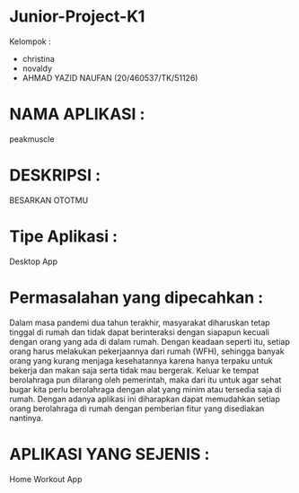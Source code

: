 # Junior-Project-K1

Kelompok :
- christina
- novaldy
- AHMAD YAZID NAUFAN				(20/460537/TK/51126)

# NAMA APLIKASI :
peakmuscle

# DESKRIPSI :
BESARKAN OTOTMU

# Tipe Aplikasi :
Desktop App

# Permasalahan yang dipecahkan :
Dalam masa pandemi dua tahun terakhir, masyarakat diharuskan tetap tinggal di rumah dan tidak dapat berinteraksi dengan siapapun kecuali dengan orang yang ada di dalam rumah. Dengan keadaan seperti itu, setiap orang harus melakukan pekerjaannya dari rumah (WFH), sehingga banyak orang yang kurang menjaga kesehatannya karena hanya terpaku untuk bekerja dan makan saja serta tidak mau bergerak. Keluar ke tempat berolahraga pun dilarang oleh pemerintah, maka dari itu untuk agar sehat bugar kita perlu berolahraga dengan alat yang minim atau tersedia saja di rumah. Dengan adanya aplikasi ini diharapkan dapat memudahkan setiap orang berolahraga di rumah dengan pemberian fitur yang disediakan nantinya. 

# APLIKASI YANG SEJENIS :
Home Workout App 


